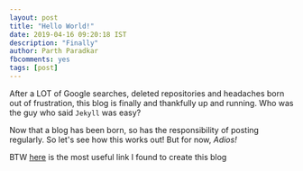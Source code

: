 ```yaml
---
layout: post
title: "Hello World!"
date: 2019-04-16 09:20:18 IST
description: "Finally"
author: Parth Paradkar
fbcomments: yes
tags: [post]
---
```

After a LOT of Google searches, deleted repositories and headaches born out of frustration, this blog is finally and thankfully up and running. Who was the guy who said `Jekyll` was easy? 

Now that a blog has been born, so has the responsibility of posting regularly. So let's see how this works out! But for now, _Adios!_

BTW [here](https://codeburst.io/create-your-own-blog-with-jekyll-c0abc3ef7ddd) is the most useful link I found to create this blog
 
